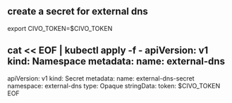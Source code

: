 ## create a secret for external dns

export CIVO_TOKEN=$CIVO_TOKEN

cat << EOF | kubectl apply -f -
apiVersion: v1
kind: Namespace
metadata:
  name: external-dns
---
apiVersion: v1
kind: Secret
metadata:
  name: external-dns-secret
  namespace: external-dns
type: Opaque
stringData:
  token: $CIVO_TOKEN
EOF